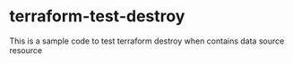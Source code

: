 # terraform-test-destroy
This is a sample code to test terraform destroy when contains data source resource
